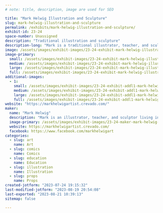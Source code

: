 ```yaml
---
# note: title, description, image are used for SEO

title: "Mark Helwig Illustration and Sculpture"
slug: mark-helwig-illustration-and-sculpture
permalink: /exhibits/mark-helwig-illustration-and-sculpture/
exhibit-id: 23-24
space-number: Unassigned
description: "Traditional illustration and sculpture"
description-long: "Mark is a traditional illustrator, teacher, and sculptor living in the Orlando area. His character driven craftmanship has won him many awards at shows across the country"
image: /assets/images/exhibit-images/23-24-exhibit-mark-helwig-illustration-and-sculpture-43-mark-banner-1498-large.jpg
image-primary: 
  small: /assets/images/exhibit-images/23-24-exhibit-mark-helwig-illustration-and-sculpture-43-mark-banner-1498-small.jpg
  medium: /assets/images/exhibit-images/23-24-exhibit-mark-helwig-illustration-and-sculpture-43-mark-banner-1498-medium.jpg
  large: /assets/images/exhibit-images/23-24-exhibit-mark-helwig-illustration-and-sculpture-43-mark-banner-1498-large.jpg
  full: /assets/images/exhibit-images/23-24-exhibit-mark-helwig-illustration-and-sculpture-43-mark-banner-1498-full.jpg
additional-images: 
  - 1:
    small: /assets/images/exhibit-images/23-24-exhibit-addl1-mark-helwig-illustration-and-sculpture-mark-small.jpg
    medium: /assets/images/exhibit-images/23-24-exhibit-addl1-mark-helwig-illustration-and-sculpture-mark-medium.jpg
    large: /assets/images/exhibit-images/23-24-exhibit-addl1-mark-helwig-illustration-and-sculpture-mark-large.jpg
    full: /assets/images/exhibit-images/23-24-exhibit-addl1-mark-helwig-illustration-and-sculpture-mark-full.jpg
website: "https://markhelwigartist.crevado.com/"
maker: 
  name: "Mark Helwig"
  description: "Mark is an illustrator, teacher, and sculptor living in the Orlando area. He specializes in character driven traditional art. Mark will be providing a sculpting demo during the show."
  image-primary: /assets/images/exhibit-images/23-24-maker-mark-helwig-illustration-and-sculpture-mark-banner-medium.jpg
  website: https://markhelwigartist.crevado.com/
  facebook: https://www.facebook.com/markhelwigart
categories: 
  - slug: art
    name: Art
  - slug: comics
    name: Comics
  - slug: education
    name: Education
  - slug: illustration
    name: Illustration
  - slug: props
    name: Props
created-jotform: "2023-07-24 19:15:32"
last-modified-jotform: "2023-08-19 20:54:08"
last-exported: "2023-08-21 10:39:13"
sitemap: false

---
```

